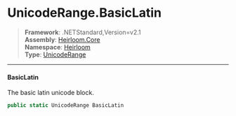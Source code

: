 # UnicodeRange.BasicLatin

> **Framework**: .NETStandard,Version=v2.1  
> **Assembly**: [Heirloom.Core][0]  
> **Namespace**: [Heirloom][0]  
> **Type**: [UnicodeRange][1]

--------------------------------------------------------------------------------

#### BasicLatin

The basic latin unicode block.

```cs
public static UnicodeRange BasicLatin
```

[0]: ../Heirloom.Core.md
[1]: Heirloom.UnicodeRange.md
